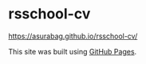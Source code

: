 # rsschool-cv

https://asurabag.github.io/rsschool-cv/

This site was built using [GitHub Pages](https://pages.github.com/).
